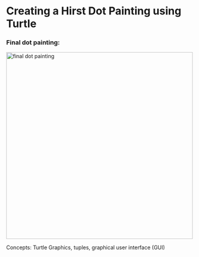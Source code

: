 # Creating a Hirst Dot Painting using Turtle

### Final dot painting:
<img width="499" alt="final dot painting" src="https://github.com/user-attachments/assets/2582c020-97f9-4243-9824-e9b42fc5a8e8">

Concepts: Turtle Graphics, tuples, graphical user interface (GUI)
